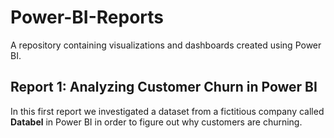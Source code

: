 # Power-BI-Reports
A repository containing visualizations and dashboards created using Power BI.

## Report 1: Analyzing Customer Churn in Power BI
In this first report we investigated a dataset from a fictitious company called **Databel** in Power BI in order to figure out why customers are churning.
